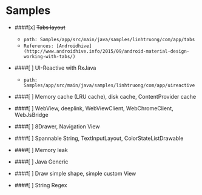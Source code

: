 # Samples
- ####[x] ~~Tabs layout~~
  + `path: Samples/app/src/main/java/samples/linhtruong/com/app/tabs`
  + `References: [Androidhive] (http://www.androidhive.info/2015/09/android-material-design-working-with-tabs/)`

- ####[ ] UI-Reactive with RxJava
  + `path: Samples/app/src/main/java/samples/linhtruong/com/app/uireactive`

- ####[ ] Memory cache (LRU cache), disk cache, ContentProvider cache

- ####[ ] WebView, deeplink, WebViewClient, WebChromeClient, WebJsBridge

- ####[ ] 8Drawer, Navigation View

- ####[ ] Spannable String, TextInputLayout, ColorStateListDrawable

- ####[ ] Memory leak

- ####[ ] Java Generic

- ####[ ] Draw simple shape, simple custom View

- ####[ ] String Regex

